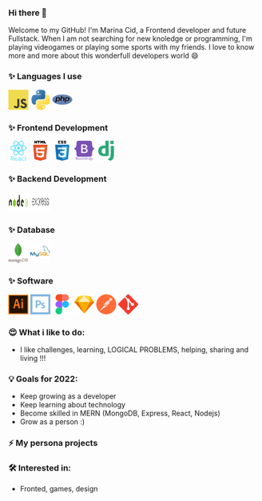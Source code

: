 ### Hi there 👋

<!--
**ymaryna/ymaryna** is a ✨ _special_ ✨ repository because its `README.md` (this file) appears on your GitHub profile.

Here are some ideas to get you started:

- 🔭 I’m currently working on ...
- 🌱 I’m currently learning ...
- 👯 I’m looking to collaborate on ...
- 🤔 I’m looking for help with ...
- 💬 Ask me about ...
- 📫 How to reach me: ...
- 😄 Pronouns: ...
- ⚡ Fun fact: ...
-->


Welcome to my GitHub! I'm Marina Cid, a Frontend developer and future Fullstack. When I am not searching for new knoledge or programming, I'm playing videogames or playing some sports with my friends. I love to know more and more about this wonderfull developers world 😄

### ✨ Languages I use
<p>
    <a href="https://developer.mozilla.org/en-US/docs/Web/JavaScript" target="_blank" rel="noreferrer"><img src="./img/javascript.svg" alt="javascritp" width="40" height="40"/></a>
    <a href="https://www.python.org" target="_blank" rel="noreferrer"><img src="./img/python.svg" alt="python" width="40" height="40"/></a>
    <a href="https://www.php.net" target="_blank" rel="noreferrer"><img src="./img/php.svg" alt="php" width="40" height="40"/></a>
</p>

### ✨ Frontend Development
<p>
    <a href="https://reactjs.org/" target="_blank" rel="noreferrer"><img src="./img/react.svg" alt="react" width="40" height="40"/></a>
    <a href="https://www.w3.org/html/" target="_blank" rel="noreferrer"><img src="./img/html.svg" alt="html" width="40" height="40"/></a>
    <a href="https://www.w3schools.com/css/" target="_blank" rel="noreferrer"><img src="./img/css.svg" alt="css" width="40" height="40"/></a>
    <a href="https://getbootstrap.com" target="_blank" rel="noreferrer"> <img src="./img/bootstrap.svg" alt="bootstrap" width="40" height="40"/></a>
    <a href="https://www.djangoproject.com/" target="_blank" rel="noreferrer"><img src="./img/django.svg" alt="django" width="40" height="40"/></a>
</p>

### ✨ Backend Development
<p>
    <a href="https://nodejs.org" target="_blank" rel="noreferrer"><img src="./img/nodejs.svg" alt="nodejs" width="40" height="40"/></a>
    <a href="https://expressjs.com" target="_blank" rel="noreferrer"><img src="./img/express.svg" alt="express" width="40" height="40"/></a>
</p>

### ✨ Database
<p>
    <a href="https://www.mongodb.com/" target="_blank" rel="noreferrer"><img src="./img/mongodb.svg" alt="mongodb" width="40" height="40"/></a>
    <a href="https://www.mysql.com/" target="_blank" rel="noreferrer"><img src="./img/mysql.svg" alt="mysql" width="40" height="40"/></a>
</p>

### ✨ Software
<p>
    <a href="https://www.adobe.com/in/products/illustrator.html" target="_blank" rel="noreferrer"><img src="./img/illustrator.svg" alt="illustrator" width="40" height="40"/></a>
    <a href="https://www.photoshop.com/en" target="_blank" rel="noreferrer"><img src="./img/photoshop.svg" alt="photoshop" width="40" height="40"/></a>
    <a href="https://www.figma.com/" target="_blank" rel="noreferrer"><img src="./img/figma.svg" alt="figma" width="40" height="40"/></a>
    <a href="https://www.sketch.com/" target="_blank" rel="noreferrer"><img src="./img/sketch.svg" alt="sketch" width="40" height="40"/></a>
    <a href="https://postman.com" target="_blank" rel="noreferrer"><img src="./img/postman.svg" alt="postman" width="40" height="40"/></a>
    <a href="https://github.com/" target="_blank" rel="noreferrer"><img src="./img/github.svg" alt="github" width="40" height="40"/></a>
</p>

### 😍 What i like to do:
- I like challenges, learning, LOGICAL PROBLEMS, helping, sharing and living !!!

### 💡 Goals for 2022:
- Keep growing as a developer
- Keep learning about technology
- Become skilled in MERN (MongoDB, Express, React, Nodejs)
- Grow as a person :)

### ⚡ My persona projects
<!-- Enter the Francisco José de Caldas district university at a very low cost -->

### 🛠 Interested in:
- Fronted, games, design


